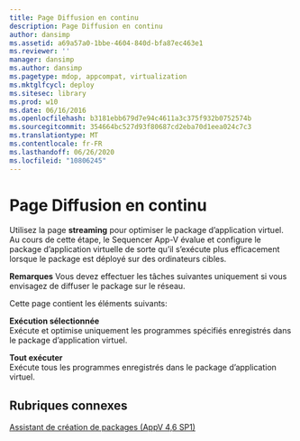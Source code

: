 ```yaml
---
title: Page Diffusion en continu
description: Page Diffusion en continu
author: dansimp
ms.assetid: a69a57a0-1bbe-4604-840d-bfa87ec463e1
ms.reviewer: ''
manager: dansimp
ms.author: dansimp
ms.pagetype: mdop, appcompat, virtualization
ms.mktglfcycl: deploy
ms.sitesec: library
ms.prod: w10
ms.date: 06/16/2016
ms.openlocfilehash: b3181ebb679d7e94c4611a3c375f932b0752574b
ms.sourcegitcommit: 354664bc527d93f80687cd2eba70d1eea024c7c3
ms.translationtype: MT
ms.contentlocale: fr-FR
ms.lasthandoff: 06/26/2020
ms.locfileid: "10806245"
---
```

# Page Diffusion en continu


Utilisez la page **streaming** pour optimiser le package d’application virtuel. Au cours de cette étape, le Sequencer App-V évalue et configure le package d’application virtuelle de sorte qu’il s’exécute plus efficacement lorsque le package est déployé sur des ordinateurs cibles.

**Remarques**  Vous devez effectuer les tâches suivantes uniquement si vous envisagez de diffuser le package sur le réseau.

 

Cette page contient les éléments suivants:

<a href="" id="run-selected"></a>**Exécution sélectionnée**  
Exécute et optimise uniquement les programmes spécifiés enregistrés dans le package d’application virtuel.

<a href="" id="run-all"></a>**Tout exécuter**  
Exécute tous les programmes enregistrés dans le package d’application virtuel.

## Rubriques connexes


[Assistant de création de packages (AppV 4,6 SP1)](create-new-package-wizard---appv-46-sp1-.md)

 

 





